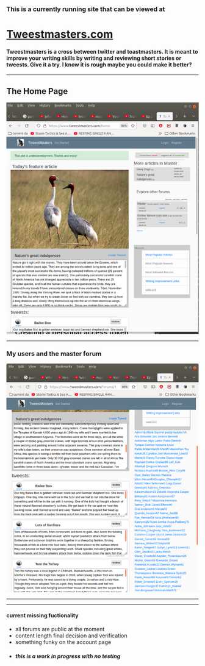 ### This is a currently running site that can be viewed at

<h1><a href="https://www.tweestmasters.com/">Tweestmasters.com</a></h1>


<h4>Tweestmasters is a cross between twitter and toastmasters. It is meant to improve your writing skills by writing and reviewing short stories or tweests. Give it a try. I know it is rough maybe you could make it better?</h4>

<hr>

<h2> The Home Page</h2>
<img src="Screenshot.png">

<hr>

<h3> My users and the master forum</h3>
<img src="Screenshot2.png">

<hr>
<hr>

<h4>current missing fuctionality</h4>
<ul>
  <li>all forums are public at the moment</li>
  <li>content length final decision and verification</li>
  <li>something funky on the account page</li>
  <li><h5>this is a work in progress with no testing</h5></li>
</ul>
